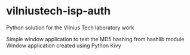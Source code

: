 # vilniustech-isp-auth
Python solution for the Vilnius Tech laboratory work

Simple window application to test the MD5 hashing from hashlib module
Window application created using Python Kivy
